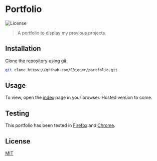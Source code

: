 # Portfolio

![License](https://img.shields.io/github/license/ERieger/portfolio)

> A portfolio to display my previous projects.

## Installation

Clone the repository using [git](https://git-scm.com/).

```sh
git clone https://github.com/ERieger/portfolio.git
```

## Usage

To view, open the [index](public/index.html) page in your browser. Hosted version to come.

## Testing

This portfolio has been tested in [Firefox](https://www.mozilla.org/en-US/firefox/new/) and [Chrome](https://www.google.com/intl/en_au/chrome/).

## License

[MIT](LICENSE)
